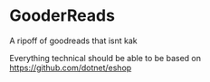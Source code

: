 # GooderReads

A ripoff of goodreads that isnt kak

Everything technical should be able to be based on
https://github.com/dotnet/eshop
